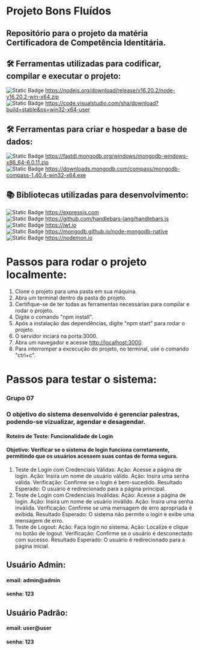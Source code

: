 # Projeto Bons Fluídos
## Repositório para o projeto da matéria Certificadora de Competência Identitária.

## 🛠 Ferramentas utilizadas para codificar, compilar e executar o projeto:
![Static Badge](https://img.shields.io/badge/Node-v16.20.0-brightgreen)  https://nodejs.org/download/release/v16.20.2/node-v16.20.2-win-x64.zip
<br>
![Static Badge](https://img.shields.io/badge/VScode-v1.84-blue)  https://code.visualstudio.com/sha/download?build=stable&os=win32-x64-user

## 🛠 Ferramentas para criar e hospedar a base de dados:
![Static Badge](https://img.shields.io/badge/MongoDB-v6.0.3-darkgreen)  https://fastdl.mongodb.org/windows/mongodb-windows-x86_64-6.0.11.zip
<br>
![Static Badge](https://img.shields.io/badge/MongoDB%20Compass-v1.40.4-darkgreen)  https://downloads.mongodb.com/compass/mongodb-compass-1.40.4-win32-x64.exe

## 📚 Bibliotecas utilizadas para desenvolvimento:
![Static Badge](https://img.shields.io/badge/Express-v4.18.2-yellow)  https://expressjs.com
<br>
![Static Badge](https://img.shields.io/badge/ExpressHandlebars-v6.0.6-darkred)  https://github.com/handlebars-lang/handlebars.js
<br>
![Static Badge](https://img.shields.io/badge/Jsonwebtoken-v8.5.1-purple)  https://jwt.io
<br>
![Static Badge](https://img.shields.io/badge/Mongodb-v4.12.1-darkgreen)  https://mongodb.github.io/node-mongodb-native
<br>
![Static Badge](https://img.shields.io/badge/Nodemon-v2.0.20-orange)  https://nodemon.io

# Passos para rodar o projeto localmente:
1. Clone o projeto para uma pasta em sua máquina.
2. Abra um terminal dentro da pasta do projeto.
3. Certifique-se de ter todas as ferramentas necessárias para compilar e rodar o projeto.
4. Digite o comando "npm install".
5. Após a instalação das dependências, digite "npm start" para rodar o projeto.
6. O servidor inciará na porta:3000.
7. Abra um navegador e acesse <http://localhost:3000>.
8. Para interromper a excecução do projeto, no terminal, use o comando "ctrl+c".

# Passos para testar o sistema:
### Grupo 07
### O objetivo do sistema desenvolvido é gerenciar palestras, podendo-se vizualizar, agendar e desagendar.
#### Roteiro de Teste: Funcionalidade de Login
#### Objetivo: Verificar se o sistema de login funciona corretamente, permitindo que os usuários acessem suas contas de forma segura.
1. Teste de Login com Credenciais Válidas:
Ação: Acesse a página de login.
Ação: Insira um nome de usuário válido.
Ação: Insira uma senha válida.
Verificação: Confirme se o login é bem-sucedido.
Resultado Esperado: O usuário é redirecionado para a página principal.
2. Teste de Login com Credenciais Inválidas:
Ação: Acesse a página de login.
Ação: Insira um nome de usuário inválido.
Ação: Insira uma senha inválida.
Verificação: Confirme se uma mensagem de erro apropriada é exibida.
Resultado Esperado: O sistema não permite o login e exibe uma mensagem de erro.
3. Teste de Logout:
Ação: Faça login no sistema.
Ação: Localize e clique no botão de logout.
Verificação: Confirme se o usuário é desconectado com sucesso.
Resultado Esperado: O usuário é redirecionado para a página inicial. 
## Usuário Admin:
#### email: admin@admin
#### senha: 123
## Usuário Padrão:
#### email: user@user
#### senha: 123
